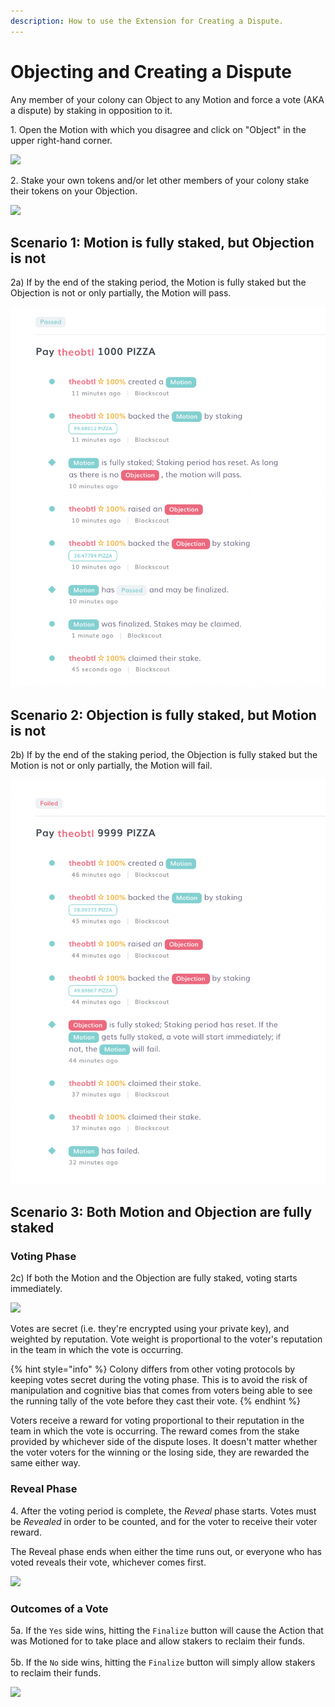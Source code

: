```yaml
---
description: How to use the Extension for Creating a Dispute.
---
```


# Objecting and Creating a Dispute

Any member of your colony can Object to any Motion and force a vote (AKA a dispute) by staking in opposition to it.&#x20;

1\. Open the Motion with which you disagree and click on "Object" in the upper right-hand corner.

![](../../.gitbook/assets/C-1-Object.gif)

2\. Stake your own tokens and/or let other members of your colony stake their tokens on your Objection.

![](../../.gitbook/assets/C-2-Stake.gif)

## Scenario 1: Motion is fully staked, but Objection is not

2a) If by the end of the staking period, the Motion is fully staked but the Objection is not or only partially, the Motion will pass.

![](../../.gitbook/assets/C-2a-passes.png)

## Scenario 2: Objection is fully staked, but Motion is not

2b) If by the end of the staking period, the Objection is fully staked but the Motion is not or only partially, the Motion will fail.

![](../../.gitbook/assets/C-2b-fails.png)

## Scenario 3: **Both** Motion and Objection are fully staked

### Voting Phase

2c) If both the Motion and the Objection are fully staked, voting starts immediately.&#x20;

![](../../.gitbook/assets/C-2c-voting-starts.gif)

Votes are secret (i.e. they're encrypted using your private key), and weighted by reputation. Vote weight is proportional to the voter's reputation in the team in which the vote is occurring.

{% hint style="info" %}
Colony differs from other voting protocols by keeping votes secret during the voting phase. This is to avoid the risk of manipulation and cognitive bias that comes from voters being able to see the running tally of the vote before they cast their vote.
{% endhint %}

Voters receive a reward for voting proportional to their reputation in the team in which the vote is occurring. The reward comes from the stake provided by whichever side of the dispute loses. It doesn't matter whether the voter voters for the winning or the losing side, they are rewarded the same either way.

### Reveal Phase

4\. After the voting period is complete, the _Reveal_ phase starts. Votes must be _Revealed_ in order to be counted, and for the voter to receive their voter reward.&#x20;

The Reveal phase ends when either the time runs out, or everyone who has voted reveals their vote, whichever comes first.&#x20;

![](../../.gitbook/assets/C-4-Reveal-votes.gif)

### Outcomes of a Vote

5a. If the `Yes` side wins, hitting the `Finalize` button will cause the Action that was Motioned for to take place and allow stakers to reclaim their funds. \
\
5b. If the `No` side wins, hitting the `Finalize` button will simply allow stakers to reclaim their funds.

![](../../.gitbook/assets/C-5-Finalise.gif)

##
